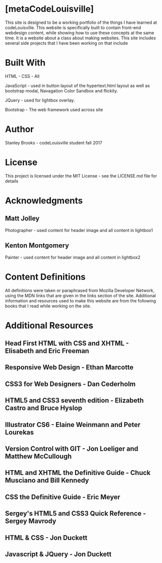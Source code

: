 [metaCodeLouisville]
====================

This site is designed to be a working portfolio of the things I have learned at codeLouisville. This website is specifically built to contain front-end webdesign content, while showing how to use these concepts at the same time. It is a website about a class about making websites.  This site includes several side projects that I have been working on that include

Built With
==========

HTML - CSS - All

JavaScript - used in button layout of the hypertext.html layout as well as bootstrap modal, Navagation Color Sandbox and flickity.

JQuery - used for lightbox overlay.

Bootstrap - The web framework used across site

Author
======

Stanley Brooks - codeLouisville student fall 2017

License
=======

This project is licensed under the MIT License - see the LICENSE.md file for details

Acknowledgments
===============

Matt Jolley 
-----------
Photographer - used content for header image and all content in lightbox1

Kenton Montgomery
-----------------
Painter - used content for header image and all content in lightbox2

Content Definitions
===================

All definitions were taken or paraphrased from Mozilla Developer Network, using the MDN links that are given in the links section of the site.  Additional information and resources used to make this website are from the following books that I read while working on the site.

Additional Resources
====================

Head First HTML with CSS and XHTML - Elisabeth and Eric Freeman
---------------------------------------------------------------
Responsive Web Design - Ethan Marcotte
--------------------------------------
CSS3 for Web Designers - Dan Cederholm
--------------------------------------
HTML5 and CSS3 seventh edition - Elizabeth Castro and Bruce Hyslop
------------------------------------------------------------------
Illustrator CS6 - Elaine Weinmann and Peter Lourekas
----------------------------------------------------
Version Control with GIT - Jon Loeliger and Matthew McCullough
---------------------------------------------------------------
HTML and XHTML the Definitive Guide - Chuck Musciano and Bill Kennedy
---------------------------------------------------------------------
CSS the Definitive Guide - Eric Meyer
-------------------------------------
Sergey's HTML5 and CSS3 Quick Reference - Sergey Mavrody
--------------------------------------------------------
HTML & CSS - Jon Duckett
------------------------
Javascript & JQuery - Jon Duckett
---------------------------------
